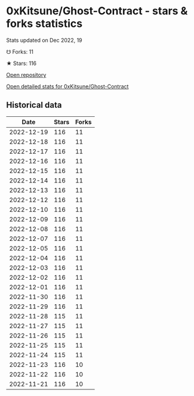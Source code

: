 # 0xKitsune/Ghost-Contract - stars & forks statistics

Stats updated on Dec 2022, 19

☋ Forks: 11

★ Stars: 116

[Open repository](https://github.com/0xKitsune/Ghost-Contract)

[Open detailed stats for 0xKitsune/Ghost-Contract](https://reviewgithub.com/rep/0xKitsune/Ghost-Contract)

## Historical data
| Date | Stars | Forks |
|------|-------|-------|
| 2022-12-19 | 116 | 11 | 
| 2022-12-18 | 116 | 11 | 
| 2022-12-17 | 116 | 11 | 
| 2022-12-16 | 116 | 11 | 
| 2022-12-15 | 116 | 11 | 
| 2022-12-14 | 116 | 11 | 
| 2022-12-13 | 116 | 11 | 
| 2022-12-12 | 116 | 11 | 
| 2022-12-10 | 116 | 11 | 
| 2022-12-09 | 116 | 11 | 
| 2022-12-08 | 116 | 11 | 
| 2022-12-07 | 116 | 11 | 
| 2022-12-05 | 116 | 11 | 
| 2022-12-04 | 116 | 11 | 
| 2022-12-03 | 116 | 11 | 
| 2022-12-02 | 116 | 11 | 
| 2022-12-01 | 116 | 11 | 
| 2022-11-30 | 116 | 11 | 
| 2022-11-29 | 116 | 11 | 
| 2022-11-28 | 115 | 11 | 
| 2022-11-27 | 115 | 11 | 
| 2022-11-26 | 115 | 11 | 
| 2022-11-25 | 115 | 11 | 
| 2022-11-24 | 115 | 11 | 
| 2022-11-23 | 116 | 10 | 
| 2022-11-22 | 116 | 10 | 
| 2022-11-21 | 116 | 10 | 

